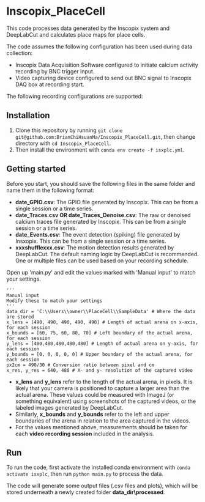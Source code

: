 # Inscopix_PlaceCell
This code processes data generated by the Inscopix system and DeepLabCut and calculates place maps for place cells.

The code assumes the following configuration has been used during data collection:
- Inscopix Data Acquisition Software configured to initiate calcium activity recording by BNC trigger input.
- Video capturing device configured to send out BNC signal to Inscopix DAQ box at recording start.

The following recording configurations are supported:

## Installation
1. Clone this repository by running `git clone git@github.com:BrianChiHsuanMa/Inscopix_PlaceCell.git`, then change directory with `cd Inscopix_PlaceCell`.
2. Then install the environment with `conda env create -f isxplc.yml`.

## Getting started
Before you start, you should save the following files in the same folder and name them in the following format:
- **date_GPIO.csv**: The GPIO file generated by Inscopix. This can be from a single session or a time series.
- **date_Traces.csv OR date_Traces_Denoise.csv**: The raw or denoised calcium traces file generated by Inscopix. This can be from a single session or a time series.
- **date_Events.csv**: The event detection (spiking) file generated by Insxopix. This can be from a single session or a time series.
- **xxxshufflexxx.csv**: The motion detection results generated by DeepLabCut. The default naming logic by DeepLabCut is recommended. One or multiple files can be used based on your recording schedule.

Open up 'main.py' and edit the values marked with 'Manual input' to match your settings.
```
'''
Manual input
Modify these to match your settings
'''
data_dir = 'C:\\Users\\owner\\PlaceCell\\SampleData' # Where the data are stored
x_lens = [490, 490, 490, 490, 490] # Length of actual arena on x-axis, for each session
x_bounds = [60, 75, 60, 80, 70] # Left boundary of the actual arena, for each session
y_lens = [480,480,480,480,480] # Length of actual arena on y-axis, for each session
y_bounds = [0, 0, 0, 0, 0] # Upper boundary of the actual arena, for each session
px2cm = 490/30 # Conversion ratio between pixel and cm
x_res, y_res = 640, 480 # X- and y- resolution of the captured video
```
- **x_lens** and **y_lens** refer to the length of the actual arena, in pixels. It is likely that your camera is positioned to capture a larger area than the actual arena. These values could be measured with ImageJ (or something equivalent) using screenshots of the captured videos, or the labeled images generated by DeepLabCut.
- Similarly, **x_bounds** and **y_bounds** refer to the left and upper boundaries of the arena in relation to the area captured in the videos.
- For the values mentioned above, measurements should be taken for each **video recording session** included in the analysis.

## Run
To run the code, first activate the installed conda environment with `conda activate isxplc`, then run `python main.py` to process the data.

The code will generate some output files (.csv files and plots), which will be stored underneath a newly created folder **data_dir\\processed**.
